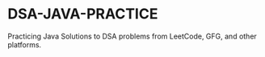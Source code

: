 # DSA-JAVA-PRACTICE
Practicing Java Solutions to DSA problems from LeetCode, GFG, and other platforms.
